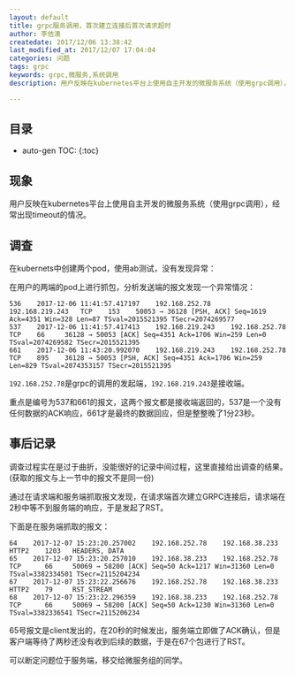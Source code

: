 ```yaml
---
layout: default
title: grpc服务调用，首次建立连接后首次请求超时
author: 李佶澳
createdate: 2017/12/06 13:38:42
last_modified_at: 2017/12/07 17:04:04
categories: 问题
tags: grpc
keywords: grpc,微服务,系统调用
description: 用户反映在kubernetes平台上使用自主开发的微服务系统（使用grpc调用），经常出现timeout的情况。

---
```


## 目录
* auto-gen TOC:
{:toc}

## 现象

用户反映在kubernetes平台上使用自主开发的微服务系统（使用grpc调用），经常出现timeout的情况。

## 调查

在kubernets中创建两个pod，使用ab测试，没有发现异常：

在用户的两端的pod上进行抓包，分析发送端的报文发现一个异常情况：

	536    2017-12-06 11:41:57.417197    192.168.252.78     192.168.219.243   TCP    153    50053 → 36128 [PSH, ACK] Seq=1619 Ack=4351 Win=328 Len=87 TSval=2015521395 TSecr=2074269577
	537    2017-12-06 11:41:57.417413    192.168.219.243    192.168.252.78    TCP    66     36128 → 50053 [ACK] Seq=4351 Ack=1706 Win=259 Len=0 TSval=2074269582 TSecr=2015521395
	661    2017-12-06 11:43:20.992070    192.168.219.243    192.168.252.78    TCP    895    36128 → 50053 [PSH, ACK] Seq=4351 Ack=1706 Win=259 Len=829 TSval=2074353157 TSecr=2015521395

`192.168.252.78`是grpc的调用的发起端，`192.168.219.243`是接收端。

重点是编号为537和661的报文，这两个报文都是接收端返回的，537是一个没有任何数据的ACK响应，661才是最终的数据回应，但是整整晚了1分23秒。

## 事后记录

调查过程实在是过于曲折，没能很好的记录中间过程，这里直接给出调查的结果。(获取的报文与上一节中的报文不是同一份)

通过在请求端和服务端抓取报文发现，在请求端首次建立GRPC连接后，请求端在2秒中等不到服务端的响应，于是发起了RST。

下面是在服务端抓取的报文：

	64    2017-12-07 15:23:20.257002    192.168.252.78    192.168.38.233    HTTP2    1203   HEADERS, DATA
	65    2017-12-07 15:23:20.257010    192.168.38.233    192.168.252.78    TCP      66     50069 → 58200 [ACK] Seq=50 Ack=1217 Win=31360 Len=0 TSval=3382334501 TSecr=2115204234
	67    2017-12-07 15:23:22.256676    192.168.252.78    192.168.38.233    HTTP2    79     RST_STREAM
	68    2017-12-07 15:23:22.296359    192.168.38.233    192.168.252.78    TCP      66     50069 → 58200 [ACK] Seq=50 Ack=1230 Win=31360 Len=0 TSval=3382336541 TSecr=2115206234

65号报文是client发出的，在20秒的时候发出，服务端立即做了ACK确认，但是客户端等待了两秒还没有收到后续的数据，于是在67个包进行了RST。

可以断定问题位于服务端，移交给微服务组的同学。
